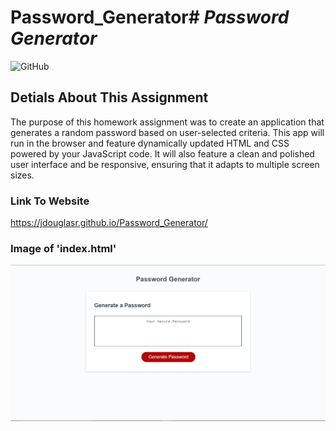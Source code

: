 # Password_Generator# __*Password Generator*__
![GitHub](https://img.shields.io/github/license/jdouglasr/password-generator)

## __Detials About This Assignment__
The purpose of this homework assignment was to create an application that generates a random password based on user-selected criteria.  This app will run in the browser and feature dynamically updated HTML and CSS powered by your JavaScript code.  It will also feature a clean and polished user interface and be responsive, ensuring that it adapts to multiple screen sizes.

### __Link To Website__
https://jdouglasr.github.io/Password_Generator/

### __Image of 'index.html'__
![index.html](/assets/pg-index-page.png)
